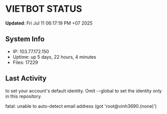 # VIETBOT STATUS
**Updated**: Fri Jul 11 06:17:19 PM +07 2025

## System Info
- IP: 103.77.172.150
- Uptime: up 5 days, 22 hours, 4 minutes
- Files: 17229

## Last Activity

to set your account's default identity.
Omit --global to set the identity only in this repository.

fatal: unable to auto-detect email address (got 'root@vinh3690.(none)')
